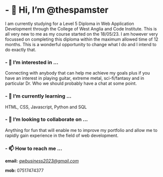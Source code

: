 # - 👋 Hi, I’m @thespamster

I am currently studying for a Level 5 Diploma in Web Application Development
through the College of West Anglia and Code Institute. This is all very new 
to me as my course started on the 18/05/23. I am however very focussed on 
completing this diploma within the maximum allowed time of 12 months. This
is a wonderful opportunity to change what I do and I intend to do exactly that.

### - 👀 I’m interested in ...

Connecting with anybody that can help me achieve my goals plus if you have an
interest in playing guitar, extreme metal, sci-fi/fantasy and in particular Dr. 
Who we should probably have a chat at some point.

### - 🌱 I’m currently learning ...

HTML, CSS, Javascript, Python and SQL

### - 💞️ I’m looking to collaborate on ...

Anything for fun that will enable me to improve my portfolio and allow me to 
rapidly gain experience in the field of web development.

### - 📫 How to reach me ...

**email:** *gwbusiness2023@gmail.com*

**mob:** 07517474377

<!---
thespamster/thespamster is a ✨ special ✨ repository because its `README.md` (this file) appears on your GitHub profile.
You can click the Preview link to take a look at your changes.
--->
